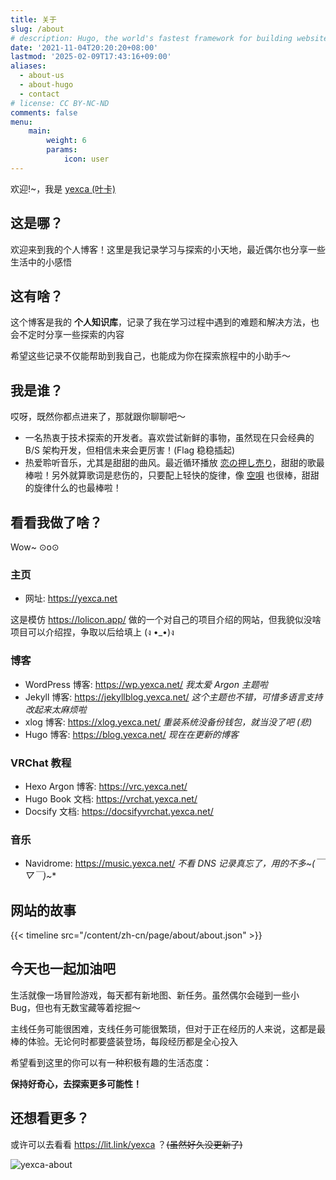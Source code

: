 ```yaml
---
title: 关于
slug: /about
# description: Hugo, the world's fastest framework for building websites
date: '2021-11-04T20:20:20+08:00'
lastmod: '2025-02-09T17:43:16+09:00'
aliases:
  - about-us
  - about-hugo
  - contact
# license: CC BY-NC-ND
comments: false
menu:
    main: 
        weight: 6
        params:
            icon: user
---
```


欢迎!~，我是 [yexca (叶卡)](https://lit.link/yexca)

## 这是哪？

欢迎来到我的个人博客！这里是我记录学习与探索的小天地，最近偶尔也分享一些生活中的小感悟

## 这有啥？

这个博客是我的 **个人知识库**，记录了我在学习过程中遇到的难题和解决方法，也会不定时分享一些探索的内容

希望这些记录不仅能帮助到我自己，也能成为你在探索旅程中的小助手～

## 我是谁？

哎呀，既然你都点进来了，那就跟你聊聊吧～

- 一名热衷于技术探索的开发者。喜欢尝试新鲜的事物，虽然现在只会经典的 B/S 架构开发，但相信未来会更厉害！(Flag 稳稳插起)
- 热爱聆听音乐，尤其是甜甜的曲风。最近循环播放 [恋の押し売り](https://music.youtube.com/watch?v=I_YfQj2IlmY&si=4KdzRSsvDGNpm7u-)，甜甜的歌最棒啦！另外就算歌词是悲伤的，只要配上轻快的旋律，像 [空唄](https://music.youtube.com/watch?v=BIL21F_HwgY&si=wjyZhahxAAabUwKD) 也很棒，甜甜的旋律什么的也最棒啦！

## 看看我做了啥？

Wow~ ⊙o⊙

### 主页

- 网址: <https://yexca.net>

这是模仿 <https://lolicon.app/> 做的一个对自己的项目介绍的网站，但我貌似没啥项目可以介绍捏，争取以后给填上 (ง •_•)ง

### 博客

- WordPress 博客: <https://wp.yexca.net/> *我太爱 Argon 主题啦*
- Jekyll 博客: <https://jekyllblog.yexca.net/> *这个主题也不错，可惜多语言支持改起来太麻烦啦*
- xlog 博客: <https://xlog.yexca.net/> *重装系统没备份钱包，就当没了吧 (悲)*
- Hugo 博客: <https://blog.yexca.net/> *现在在更新的博客*

### VRChat 教程

- Hexo Argon 博客: <https://vrc.yexca.net/>
- Hugo Book 文档: <https://vrchat.yexca.net/>
- Docsify 文档: <https://docsifyvrchat.yexca.net/>  

### 音乐

- Navidrome: <https://music.yexca.net/> *不看 DNS 记录真忘了，用的不多~(￣▽￣)~**

## 网站的故事  

{{< timeline src="/content/zh-cn/page/about/about.json" >}}

## 今天也一起加油吧

生活就像一场冒险游戏，每天都有新地图、新任务。虽然偶尔会碰到一些小 Bug，但也有无数宝藏等着挖掘～

主线任务可能很困难，支线任务可能很繁琐，但对于正在经历的人来说，这都是最棒的体验。无论何时都要盛装登场，每段经历都是全心投入

希望看到这里的你可以有一种积极有趣的生活态度：

**保持好奇心，去探索更多可能性！**

## 还想看更多？

或许可以去看看 <https://lit.link/yexca> ？~~(虽然好久没更新了)~~

![yexca-about](https://count.getloli.com/@yexca-about)
